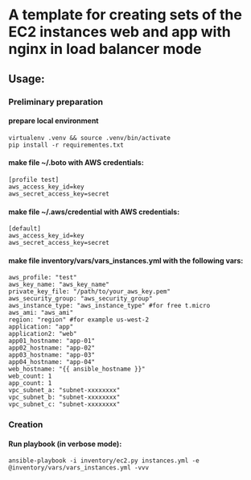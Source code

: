 # A template for creating sets of the EC2 instances web and app with nginx in load balancer mode

## Usage:

### Preliminary preparation

#### prepare local environment
```
virtualenv .venv && source .venv/bin/activate
pip install -r requirementes.txt
```
#### make file ~/.boto with AWS credentials:
```
[profile test]
aws_access_key_id=key
aws_secret_access_key=secret
```
#### make file ~/.aws/credential with AWS credentials:
```
[default]
aws_access_key_id=key
aws_secret_access_key=secret
```
#### make file inventory/vars/vars_instances.yml with the following vars:
```
aws_profile: "test"
aws_key_name: "aws_key_name"
private_key_file: "/path/to/your_aws_key.pem"
aws_security_group: "aws_security_group"
aws_instance_type: "aws_instance_type" #for free t.micro
aws_ami: "aws_ami"
region: "region" #for example us-west-2
application: "app"
application2: "web"
app01_hostname: "app-01"
app02_hostname: "app-02"
app03_hostname: "app-03"
app04_hostname: "app-04"
web_hostname: "{{ ansible_hostname }}"
web_count: 1
app_count: 1
vpc_subnet_a: "subnet-xxxxxxxx"
vpc_subnet_b: "subnet-xxxxxxxx"
vpc_subnet_c: "subnet-xxxxxxxx"
```


### Creation

#### Run playbook (in verbose mode):
```
ansible-playbook -i inventory/ec2.py instances.yml -e @inventory/vars/vars_instances.yml -vvv 
```
